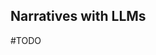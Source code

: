 <!-- source_url: https://tds.s-anand.net/#/narratives-with-llms -->

## Narratives with LLMs

#TODO

